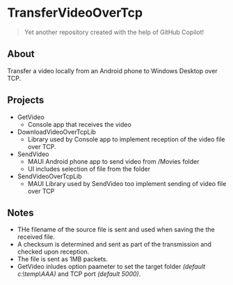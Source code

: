 # TransferVideoOverTcp

> Yet another repository created with the help of GitHub Copilot!

## About
Transfer a video locally from an Android phone to Windows Desktop over TCP.

## Projects
- GetVideo
  - Console app that receives the video
-  DownloadVideoOverTcpLib
    - Library used by Console app to implement reception of the video file over TCP.
- SendVideo
  - MAUI Android phone app to send video from /Movies folder
  - UI includes selection of file from the folder
- SendVideoOverTcpLib
  - MAUI Library used by SendVideo too implement sending of video file over TCP
 
## Notes
- THe filename of the source file is sent and used when saving the the received file.
- A checksum is determined and sent as part of the transmission and checked upon reception.
- The file is sent as 1MB packets.
- GetVideo inludes option paameter to set the target folder _(default c:\temp\AAA)_ and TCP port _(default 5000)_.
